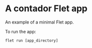 # A contador Flet app

An example of a minimal Flet app.

To run the app:

```
flet run [app_directory]
```